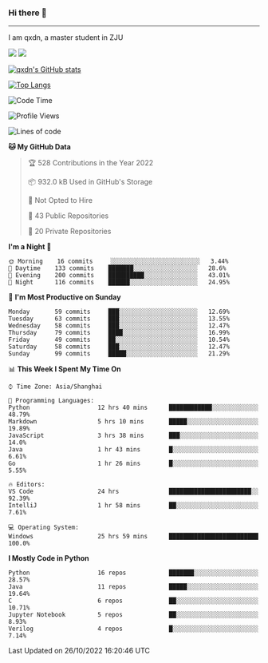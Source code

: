 ### Hi there 👋
---

I am qxdn, a master student in ZJU

[![](https://img.shields.io/badge/blog-qxdn-brightgreen?style=for-the-badge&logo=hexo)](https://qianxu.run) [![](https://img.shields.io/badge/bilibili-qxdn-ff69b4?style=for-the-badge&logo=Bilibili)](https://space.bilibili.com/11674667)


[![qxdn's GitHub stats](https://github-readme-stats.vercel.app/api?username=qxdn&count_private=true&show_icons=true)](https://github.com/qxdn)

[![Top Langs](https://github-readme-stats.vercel.app/api/top-langs/?username=qxdn&layout=compact)](https://github.com/qxdn)

<!--START_SECTION:waka-->
![Code Time](http://img.shields.io/badge/Code%20Time-569%20hrs%2050%20mins-blue)

![Profile Views](http://img.shields.io/badge/Profile%20Views-13-blue)

![Lines of code](https://img.shields.io/badge/From%20Hello%20World%20I%27ve%20Written-1%20Million%20lines%20of%20code-blue)

**🐱 My GitHub Data** 

> 🏆 528 Contributions in the Year 2022
 > 
> 📦 932.0 kB Used in GitHub's Storage 
 > 
> 🚫 Not Opted to Hire
 > 
> 📜 43 Public Repositories 
 > 
> 🔑 20 Private Repositories  
 > 
**I'm a Night 🦉** 

```text
🌞 Morning    16 commits     ░░░░░░░░░░░░░░░░░░░░░░░░░   3.44% 
🌆 Daytime    133 commits    ███████░░░░░░░░░░░░░░░░░░   28.6% 
🌃 Evening    200 commits    ██████████░░░░░░░░░░░░░░░   43.01% 
🌙 Night      116 commits    ██████░░░░░░░░░░░░░░░░░░░   24.95%

```
📅 **I'm Most Productive on Sunday** 

```text
Monday       59 commits     ███░░░░░░░░░░░░░░░░░░░░░░   12.69% 
Tuesday      63 commits     ███░░░░░░░░░░░░░░░░░░░░░░   13.55% 
Wednesday    58 commits     ███░░░░░░░░░░░░░░░░░░░░░░   12.47% 
Thursday     79 commits     ████░░░░░░░░░░░░░░░░░░░░░   16.99% 
Friday       49 commits     ██░░░░░░░░░░░░░░░░░░░░░░░   10.54% 
Saturday     58 commits     ███░░░░░░░░░░░░░░░░░░░░░░   12.47% 
Sunday       99 commits     █████░░░░░░░░░░░░░░░░░░░░   21.29%

```


📊 **This Week I Spent My Time On** 

```text
⌚︎ Time Zone: Asia/Shanghai

💬 Programming Languages: 
Python                   12 hrs 40 mins      ████████████░░░░░░░░░░░░░   48.79% 
Markdown                 5 hrs 10 mins       █████░░░░░░░░░░░░░░░░░░░░   19.89% 
JavaScript               3 hrs 38 mins       ███░░░░░░░░░░░░░░░░░░░░░░   14.0% 
Java                     1 hr 43 mins        █░░░░░░░░░░░░░░░░░░░░░░░░   6.61% 
Go                       1 hr 26 mins        █░░░░░░░░░░░░░░░░░░░░░░░░   5.55%

🔥 Editors: 
VS Code                  24 hrs              ███████████████████████░░   92.39% 
IntelliJ                 1 hr 58 mins        ██░░░░░░░░░░░░░░░░░░░░░░░   7.61%

💻 Operating System: 
Windows                  25 hrs 59 mins      █████████████████████████   100.0%

```

**I Mostly Code in Python** 

```text
Python                   16 repos            ███████░░░░░░░░░░░░░░░░░░   28.57% 
Java                     11 repos            █████░░░░░░░░░░░░░░░░░░░░   19.64% 
C                        6 repos             ██░░░░░░░░░░░░░░░░░░░░░░░   10.71% 
Jupyter Notebook         5 repos             ██░░░░░░░░░░░░░░░░░░░░░░░   8.93% 
Verilog                  4 repos             █░░░░░░░░░░░░░░░░░░░░░░░░   7.14%

```



 Last Updated on 26/10/2022 16:20:46 UTC
<!--END_SECTION:waka-->

<!--
**qxdn/qxdn** is a ✨ _special_ ✨ repository because its `README.md` (this file) appears on your GitHub profile.

Here are some ideas to get you started:

- 🔭 I’m currently working on ...
- 🌱 I’m currently learning ...
- 👯 I’m looking to collaborate on ...
- 🤔 I’m looking for help with ...
- 💬 Ask me about ...
- 📫 How to reach me: ...
- 😄 Pronouns: ...
- ⚡ Fun fact: ...
-->
